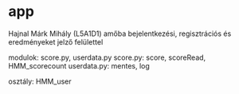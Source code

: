 # app
Hajnal Márk Mihály (L5A1D1)
amőba bejelentkezési, regisztrációs
és eredményeket jelző felülettel

modulok: score.py, userdata.py
score.py: score, scoreRead, HMM_scorecount
userdata.py: mentes, log

osztály: HMM_user
